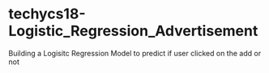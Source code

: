 # techycs18-Logistic_Regression_Advertisement
Building a Logisitc Regression Model to predict if user clicked on the add or not
